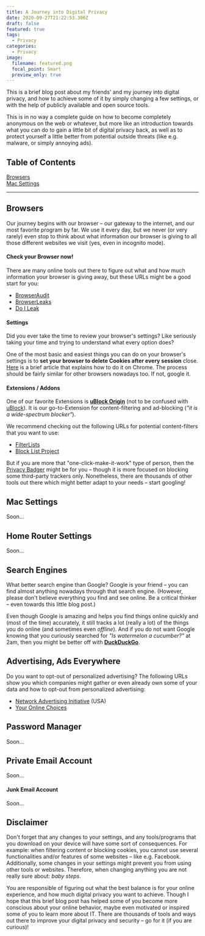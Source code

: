 ```yaml
---
title: A Journey into Digital Privacy
date: 2020-09-27T21:22:53.306Z
draft: false
featured: true
tags:
  - Privacy
categories:
  - Privacy
image:
  filename: featured.png
  focal_point: Smart
  preview_only: true
---
```

This is a brief blog post about my friends' and my journey into digital privacy, and how to achieve some of it by simply changing a few settings, or with the help of publicly available and open source tools.

This is in no way a complete guide on how to become completely anonymous on the web or whatever, but more like an introduction towards what you can do to gain a little bit of digital privacy back, as well as to protect yourself a little better from potential outside threats (like e.g. malware, or simply annoying ads).

## Table of Contents
[Browsers](#browsers)  
[Mac Settings](#mac)  

***

<a name="browsers"/>

## Browsers

Our journey begins with our browser – our gateway to the internet, and our most favorite program by far. We use it every day, but we never (or very rarely) even stop to think about what information our browser is giving to all those different websites we visit (yes, even in incognito mode).

#### Check your Browser now!

There are many online tools out there to figure out what and how much information your browser is giving away, but these URLs might be a good start for you:

* [BrowserAudit](https://browseraudit.com/)
* [BrowserLeaks](https://browserleaks.com/)
* [Do I Leak](https://www.doileak.com/)

#### Settings

Did you ever take the time to review your browser's settings? Like seriously taking your time and trying to understand what every option does?

One of the most basic and easiest things you can do on your browser's settings is to **set your browser to delete Cookies after every session** close. [Here](https://ccm.net/faq/32792-google-chrome-automatically-clear-cookies-after-each-browsing-session) is a brief article that explains how to do it on Chrome. The process should be fairly similar for other browsers nowadays too. If not, google it.

#### Extensions / Addons

One of our favorite Extensions is **[uBlock Origin](https://github.com/gorhill/uBlock)** (not to be confused with [uBlock](https://www.reddit.com/r/ublock/comments/32mos6/ublock_vs_ublock_origin/)). It is our go-to-Extension for content-filtering and ad-blocking (*"it is a wide-spectrum blocker"*).

We recommend checking out the following URLs for potential content-filters that you want to use:

* [FilterLists](https://filterlists.com/)
* [Block List Project](https://blocklist.site/)

But if you are more that "one-click-make-it-work" type of person, then the [Privacy Badger](https://privacybadger.org/) might be for you – though it is more focused on blocking some third-party trackers only. Nonetheless, there are thousands of other tools out there which might better adapt to your needs – start googling!

<a name="mac"/>

## [](https://github.com/DavidJKTofan/davidjktofan.me/blob/master/content/post/_index.md#mac-settings)Mac Settings

Soon...

## [](https://github.com/DavidJKTofan/davidjktofan.me/blob/master/content/post/_index.md#router-settings)Home Router Settings

Soon...

## Search Engines

What better search engine than Google? Google is your friend – you can find almost anything nowadays through that search engine. (However, please don't believe everything you find and see online. Be a critical thinker – even towards this little blog post.)

Even though Google is amazing and helps you find things online quickly and (most of the time) accurately, it still tracks a lot (really a lot) of the things you do online (and sometimes even *offline*). And if you do not want Google knowing that you curiously searched for *"Is watermelon a cucumber?"* at 2am, then you might be better off with **[DuckDuckGo](https://duckduckgo.com/)**.

## Advertising, Ads Everywhere

Do you want to opt-out of personalized advertising? The following URLs show you which  companies might gather or even already own some of your data and how to opt-out from personalized advertising:

* [Network Advertising Initiative](https://optout.networkadvertising.org/) (USA)
* [Your Online Choices](https://www.youronlinechoices.com/)

## Password Manager

Soon...

## Private Email Account

Soon...

#### Junk Email Account

Soon...

## [](https://github.com/DavidJKTofan/davidjktofan.me/blob/master/content/post/_index.md#router-settings)Disclaimer

Don't forget that any changes to your settings, and any tools/programs that you download on your device will have some sort of consequences. For example: when filtering content or blocking cookies, you cannot use several functionalities and/or features of some websites – like e.g. Facebook. Additionally, some changes in your settings might prevent you from using other tools or websites. Therefore, when changing anything you are not really sure about: *baby steps*.

You are responsible of figuring out what the best balance is for your online experience, and how much digital privacy you want to achieve. Though I hope that this brief blog post has helped some of you become more conscious about your online behavior, maybe even motivated or inspired some of you to learn more about IT. There are thousands of tools and ways out there to improve your digital privacy and security – go for it (if you are curious)!
